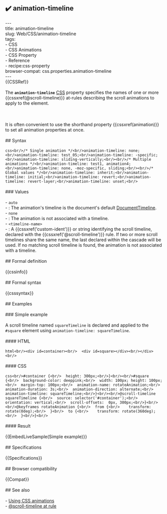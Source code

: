 ## ✔️ animation-timeline 
 ---<br/>title: animation-timeline<br/>slug: Web/CSS/animation-timeline<br/>tags:<br/>  - CSS<br/>  - CSS Animations<br/>  - CSS Property<br/>  - Reference<br/>  - recipe:css-property<br/>browser-compat: css.properties.animation-timeline<br/>---<br/>{{CSSRef}}<br/><br/>The **`animation-timeline`** [CSS](/en-US/docs/Web/CSS) property specifies the names of one or more {{cssxref(@scroll-timeline)}} at-rules describing the scroll animations to apply to the element.<br/><br/><!-- {{EmbedInteractiveExample(pages/css/animation-name.html)}} --><br/><br/>It is often convenient to use the shorthand property {{cssxref(animation)}} to set all animation properties at once.<br/><br/>## Syntax<br/><br/>```css<br/>/* Single animation */<br/>animation-timeline: none;<br/>animation-timeline: test_05;<br/>animation-timeline: -specific;<br/>animation-timeline: sliding-vertically;<br/><br/>/* Multiple animations */<br/>animation-timeline: test1, animation4;<br/>animation-timeline: none, -moz-specific, sliding;<br/><br/>/* Global values */<br/>animation-timeline: inherit;<br/>animation-timeline: initial;<br/>animation-timeline: revert;<br/>animation-timeline: revert-layer;<br/>animation-timeline: unset;<br/>```<br/><br/>### Values<br/><br/>- `auto`<br/>  - : The animation's timeline is the document's default [DocumentTimeline](/en-US/docs/Web/API/DocumentTimeline).<br/>- `none`<br/>  - : The animation is not associated with a timeline.<br/>- `<timeline-name>`<br/>  - : A {{cssxref('custom-ident')}} or string identifying the scroll timeline, declared with the {{cssxref('@scroll-timeline')}} rule. If two or more scroll timelines share the same name, the last declared within the cascade will be used. If no matching scroll timeline is found, the animation is not associated with a timeline.<br/><br/>## Formal definition<br/><br/>{{cssinfo}}<br/><br/>## Formal syntax<br/><br/>{{csssyntax}}<br/><br/>## Examples<br/><br/>### Simple example<br/><br/>A scroll timeline named `squareTimeline` is declared and applied to the `#square` element using `animation-timeline: squareTimeline`.<br/><br/>#### HTML<br/><br/>```html<br/><div id=container><br/>  <div id=square></div><br/></div><br/>```<br/><br/>#### CSS<br/><br/>```css<br/>#container {<br/>  height: 300px;<br/>}<br/><br/>#square {<br/>  background-color: deeppink;<br/>  width: 100px; height: 100px;<br/>  margin-top: 100px;<br/>  animation-name: rotateAnimation;<br/>  animation-duration: 3s;<br/>  animation-direction: alternate;<br/>  animation-timeline: squareTimeline;<br/>}<br/><br/>@scroll-timeline squareTimeline {<br/>  source: selector('#container');<br/>  orientation: vertical;<br/>  scroll-offsets:  0px, 300px;<br/>}<br/><br/>@keyframes rotateAnimation {<br/>  from {<br/>    transform: rotate(0deg);<br/>  }<br/>  to {<br/>    transform: rotate(360deg);<br/>  }<br/>}<br/>```<br/><br/>#### Result<br/><br/>{{EmbedLiveSample(Simple example)}}<br/><br/>## Specifications<br/><br/>{{Specifications}}<br/><br/>## Browser compatibility<br/><br/>{{Compat}}<br/><br/>## See also<br/><br/>- [Using CSS animations](/en-US/docs/Web/CSS/CSS_Animations/Using_CSS_animations)<br/>- [@scroll-timeline at rule](/en-US/docs/Web/CSS/@scroll-timeline)<br/>